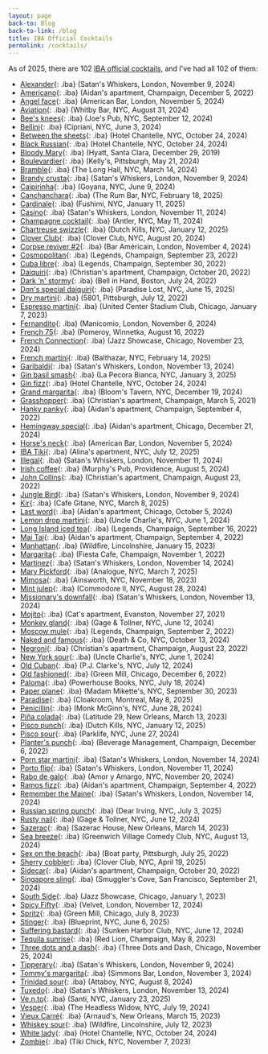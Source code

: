 ```yaml
---
layout: page
back-to: Blog
back-to-link: /blog
title: IBA Official Cocktails
permalink: /cocktails/
---
```


As of 2025, there are 102 [IBA official cocktails](https://iba-world.com/cocktails/all-cocktails/), and I've had all 102 of them:

-   [Alexander](https://iba-world.com/iba-cocktail/alexander/){: .iba} (Satan's Whiskers, London, November 9, 2024)
-   [Americano](https://iba-world.com/iba-cocktail/americano/){: .iba} (Aidan's apartment, Champaign, December 5, 2022)
-   [Angel face](https://iba-world.com/iba-cocktail/angel-face/){: .iba} (American Bar, London, November 5, 2024)
-   [Aviation](https://iba-world.com/iba-cocktail/aviation/){: .iba} (Whitby Bar, NYC, August 31, 2024)
-   [Bee's knees](https://iba-world.com/iba-cocktail/bees-knees/){: .iba} (Joe's Pub, NYC, September 12, 2024)
-   [Bellini](https://iba-world.com/iba-cocktail/bellini/){: .iba} (Cipriani, NYC, June 3, 2024)
-   [Between the sheets](https://iba-world.com/iba-cocktail/between-the-sheets/){: .iba} (Hotel Chantelle, NYC, October 24, 2024)
-   [Black Russian](https://iba-world.com/iba-cocktail/black-russian/){: .iba} (Hotel Chantelle, NYC, October 24, 2024)
-   [Bloody Mary](https://iba-world.com/iba-cocktail/bloody-mary/){: .iba} (Hyatt, Santa Clara, December 29, 2019)
-   [Boulevardier](https://iba-world.com/iba-cocktail/boulevardier/){: .iba} (Kelly's, Pittsburgh, May 21, 2024)
-   [Bramble](https://iba-world.com/iba-cocktail/bramble/){: .iba} (The Long Hall, NYC, March 14, 2024)
-   [Brandy crusta](https://iba-world.com/iba-cocktail/brandy-crusta/){: .iba} (Satan's Whiskers, London, November 9, 2024)
-   [Caipirinha](https://iba-world.com/iba-cocktail/caipirinha/){: .iba} (Goyana, NYC, June 9, 2024)
-   [Canchanchara](https://iba-world.com/iba-cocktail/canchanchara/){: .iba} (The Rum Bar, NYC, February 18, 2025)
-   [Cardinale](https://iba-world.com/iba-cocktail/cardinale/){: .iba} (Fushimi, NYC, January 11, 2025)
-   [Casino](https://iba-world.com/iba-cocktail/casino/){: .iba} (Satan's Whiskers, London, November 11, 2024)
-   [Champagne cocktail](https://iba-world.com/iba-cocktail/champagne-cocktail/){: .iba} (Antler, NYC, May 11, 2024)
-   [Chartreuse swizzle](https://iba-world.com/iba-cocktail/chartreuse-swizzle/){: .iba} (Dutch Kills, NYC, January 12, 2025)
-   [Clover Club](https://iba-world.com/iba-cocktail/clover-club/){: .iba} (Clover Club, NYC, August 20, 2024)
-   [Corpse reviver #2](https://iba-world.com/iba-cocktail/corpse-reviver-2/){: .iba} (Bar Américain, London, November 4, 2024)
-   [Cosmopolitan](https://iba-world.com/iba-cocktail/cosmopolitan/){: .iba} (Legends, Champaign, September 23, 2022)
-   [Cuba libre](https://iba-world.com/iba-cocktail/cuba-libre/){: .iba} (Legends, Champaign, September 30, 2022)
-   [Daiquiri](https://iba-world.com/iba-cocktail/daiquiri/){: .iba} (Christian's apartment, Champaign, October 20, 2022)
-   [Dark 'n' stormy](https://iba-world.com/iba-cocktail/dark-n-stormy/){: .iba} (Bell in Hand, Boston, July 24, 2022)
-   [Don's special daiquiri](https://iba-world.com/iba-cocktail/dons-special-daiquiri/){: .iba} (Paradise Lost, NYC, June 15, 2025)
-   [Dry martini](https://iba-world.com/iba-cocktail/dry-martini/){: .iba} (5801, Pittsburgh, July 12, 2022)
-   [Espresso martini](https://iba-world.com/iba-cocktail/espresso-martini/){: .iba} (United Center Stadium Club, Chicago, January 7, 2023)
-   [Fernandito](https://iba-world.com/iba-cocktail/fernandito/){: .iba} (Manicomio, London, November 6, 2024)
-   [French 75](https://iba-world.com/iba-cocktail/french-75/){: .iba} (Pomeroy, Winnetka, August 16, 2022)
-   [French Connection](https://iba-world.com/iba-cocktail/french-connection/){: .iba} (Jazz Showcase, Chicago, November 23, 2024)
-   [French martini](https://iba-world.com/iba-cocktail/french-martini/){: .iba} (Balthazar, NYC, February 14, 2025)
-   [Garibaldi](https://iba-world.com/iba-cocktail/garibaldi/){: .iba} (Satan's Whiskers, London, November 13, 2024)
-   [Gin basil smash](https://iba-world.com/iba-cocktail/gin-basil-smash/){: .iba} (La Pecora Bianca, NYC, January 3, 2025)
-   [Gin fizz](https://iba-world.com/iba-cocktail/gin-fizz/){: .iba} (Hotel Chantelle, NYC, October 24, 2024)
-   [Grand margarita](https://iba-world.com/iba-cocktail/grand-margarita/){: .iba} (Bloom's Tavern, NYC, December 19, 2024)
-   [Grasshopper](https://iba-world.com/iba-cocktail/grasshopper/){: .iba} (Christian's apartment, Champaign, March 5, 2021)
-   [Hanky panky](https://iba-world.com/iba-cocktail/hanky-panky/){: .iba} (Aidan's apartment, Champaign, September 4, 2022)
-   [Hemingway special](https://iba-world.com/iba-cocktail/hemingway-special/){: .iba} (Aidan's apartment, Chicago, December 21, 2024)
-   [Horse's neck](https://iba-world.com/iba-cocktail/horses-neck/){: .iba} (American Bar, London, November 5, 2024)
-   [IBA Tiki](https://iba-world.com/iba-cocktail/iba-tiki/){: .iba} (Alina's apartment, NYC, July 12, 2025)
-   [Illegal](https://iba-world.com/iba-cocktail/illegal/){: .iba} (Satan's Whiskers, London, November 11, 2024)
-   [Irish coffee](https://iba-world.com/iba-cocktail/irish-coffee/){: .iba} (Murphy's Pub, Providence, August 5, 2024)
-   [John Collins](https://iba-world.com/iba-cocktail/john-collins/){: .iba} (Christian's apartment, Champaign, August 23, 2022)
-   [Jungle Bird](https://iba-world.com/iba-cocktail/jungle-bird/){: .iba} (Satan's Whiskers, London, November 9, 2024)
-   [Kir](https://iba-world.com/iba-cocktail/kir/){: .iba} (Cafe Gitane, NYC, March 8, 2025)
-   [Last word](https://iba-world.com/iba-cocktail/last-word/){: .iba} (Aidan's apartment, Chicago, October 5, 2024)
-   [Lemon drop martini](https://iba-world.com/iba-cocktail/lemon-drop-martini/){: .iba} (Uncle Charlie's, NYC, June 1, 2024)
-   [Long Island iced tea](https://iba-world.com/iba-cocktail/long-island-iced-tea/){: .iba} (Legends, Champaign, September 16, 2022)
-   [Mai Tai](https://iba-world.com/iba-cocktail/mai-tai/){: .iba} (Aidan's apartment, Champaign, September 4, 2022)
-   [Manhattan](https://iba-world.com/iba-cocktail/manhattan/){: .iba} (Wildfire, Lincolnshire, January 15, 2023)
-   [Margarita](https://iba-world.com/iba-cocktail/margarita/){: .iba} (Fiesta Cafe, Champaign, November 1, 2022)
-   [Martinez](https://iba-world.com/iba-cocktail/martinez/){: .iba} (Satan's Whiskers, London, November 14, 2024)
-   [Mary Pickford](https://iba-world.com/iba-cocktail/mary-pickford/){: .iba} (Analogue, NYC, March 7, 2025)
-   [Mimosa](https://iba-world.com/iba-cocktail/mimosa/){: .iba} (Ainsworth, NYC, November 18, 2023)
-   [Mint julep](https://iba-world.com/iba-cocktail/mint-julep/){: .iba} (Commodore II, NYC, August 28, 2024)
-   [Missionary's downfall](https://iba-world.com/iba-cocktail/missionarys-downfall/){: .iba} (Satan's Whiskers, London, November 13, 2024)
-   [Mojito](https://iba-world.com/iba-cocktail/mojito/){: .iba} (Cat's apartment, Evanston, November 27, 2021)
-   [Monkey gland](https://iba-world.com/iba-cocktail/monkey-gland/){: .iba} (Gage & Tollner, NYC, June 12, 2024)
-   [Moscow mule](https://iba-world.com/iba-cocktail/moscow-mule/){: .iba} (Legends, Champaign, September 2, 2022)
-   [Naked and famous](https://iba-world.com/iba-cocktail/naked-and-famous/){: .iba} (Death & Co, NYC, October 13, 2024)
-   [Negroni](https://iba-world.com/iba-cocktail/negroni/){: .iba} (Christian's apartment, Champaign, August 23, 2022)
-   [New York sour](https://iba-world.com/iba-cocktail/new-york-sour/){: .iba} (Uncle Charlie's, NYC, June 1, 2024)
-   [Old Cuban](https://iba-world.com/iba-cocktail/old-cuban/){: .iba} (P.J. Clarke's, NYC, July 12, 2024)
-   [Old fashioned](https://iba-world.com/iba-cocktail/old-fashioned/){: .iba} (Green Mill, Chicago, December 6, 2022)
-   [Paloma](https://iba-world.com/iba-cocktail/paloma/){: .iba} (Powerhouse Books, NYC, July 18, 2024)
-   [Paper plane](https://iba-world.com/iba-cocktail/paper-plane/){: .iba} (Madam Mikette's, NYC, September 30, 2023)
-   [Paradise](https://iba-world.com/iba-cocktail/paradise/){: .iba} (Cloakroom, Montreal, May 8, 2025)
-   [Penicillin](https://iba-world.com/iba-cocktail/penicillin/){: .iba} (Monk McGinn's, NYC, June 28, 2024)
-   [Piña colada](https://iba-world.com/iba-cocktail/pina-colada/){: .iba} (Latitude 29, New Orleans, March 13, 2023)
-   [Pisco punch](https://iba-world.com/iba-cocktail/pisco-punch/){: .iba} (Dutch Kills, NYC, January 12, 2025)
-   [Pisco sour](https://iba-world.com/iba-cocktail/pisco-sour/){: .iba} (Parklife, NYC, June 27, 2024)
-   [Planter's punch](https://iba-world.com/iba-cocktail/planters-punch/){: .iba} (Beverage Management, Champaign, December 6, 2022)
-   [Porn star martini](https://iba-world.com/iba-cocktail/porn-star-martini/){: .iba} (Satan's Whiskers, London, November 14, 2024)
-   [Porto flip](https://iba-world.com/iba-cocktail/porto-flip/){: .iba} (Satan's Whiskers, London, November 11, 2024)
-   [Rabo de galo](https://iba-world.com/iba-cocktail/rabo-de-galo/){: .iba} (Amor y Amargo, NYC, November 20, 2024)
-   [Ramos fizz](https://iba-world.com/iba-cocktail/ramos-fizz/){: .iba} (Aidan's apartment, Champaign, September 4, 2022)
-   [Remember the Maine](https://iba-world.com/iba-cocktail/remember-the-maine/){: .iba} (Satan's Whiskers, London, November 14, 2024)
-   [Russian spring punch](https://iba-world.com/iba-cocktail/russian-spring-punch/){: .iba} (Dear Irving, NYC, July 3, 2025)
-   [Rusty nail](https://iba-world.com/iba-cocktail/rusty-nail/){: .iba} (Gage & Tollner, NYC, June 12, 2024)
-   [Sazerac](https://iba-world.com/iba-cocktail/sazerac/){: .iba} (Sazerac House, New Orleans, March 14, 2023)
-   [Sea breeze](https://iba-world.com/iba-cocktail/sea-breeze/){: .iba} (Greenwich Village Comedy Club, NYC, August 13, 2024)
-   [Sex on the beach](https://iba-world.com/iba-cocktail/sex-on-the-beach/){: .iba} (Boat party, Pittsburgh, July 25, 2022)
-   [Sherry cobbler](https://iba-world.com/iba-cocktail/sherry-cobbler/){: .iba} (Clover Club, NYC, April 19, 2025)
-   [Sidecar](https://iba-world.com/iba-cocktail/sidecar/){: .iba} (Aidan's apartment, Champaign, October 20, 2022)
-   [Singapore sling](https://iba-world.com/iba-cocktail/singapore-sling/){: .iba} (Smuggler's Cove, San Francisco, September 21, 2024)
-   [South Side](https://iba-world.com/iba-cocktail/south-side/){: .iba} (Jazz Showcase, Chicago, January 1, 2023)
-   [Spicy Fifty](https://iba-world.com/iba-cocktail/spicy-fifty/){: .iba} (Velvet, London, November 12, 2024)
-   [Spritz](https://iba-world.com/iba-cocktail/spritz/){: .iba} (Green Mill, Chicago, July 8, 2023)
-   [Stinger](https://iba-world.com/iba-cocktail/stinger/){: .iba} (Blueprint, NYC, June 6, 2025)
-   [Suffering bastard](https://iba-world.com/iba-cocktail/suffering-bastard/){: .iba} (Sunken Harbor Club, NYC, June 12, 2024)
-   [Tequila sunrise](https://iba-world.com/iba-cocktail/tequila-sunrise/){: .iba} (Red Lion, Champaign, May 8, 2023)
-   [Three dots and a dash](https://iba-world.com/iba-cocktail/three-dots-and-a-dash/){: .iba} (Three Dots and Dash, Chicago, November 25, 2024)
-   [Tipperary](https://iba-world.com/iba-cocktail/tipperary/){: .iba} (Satan's Whiskers, London, November 9, 2024)
-   [Tommy's margarita](https://iba-world.com/iba-cocktail/tommys-margarita/){: .iba} (Simmons Bar, London, November 3, 2024)
-   [Trinidad sour](https://iba-world.com/iba-cocktail/trinidad-sour/){: .iba} (Attaboy, NYC, August 8, 2024)
-   [Tuxedo](https://iba-world.com/iba-cocktail/tuxedo/){: .iba} (Satan's Whiskers, London, November 13, 2024)
-   [Ve.n.to](https://iba-world.com/iba-cocktail/ve-n-to/){: .iba} (Santi, NYC, January 23, 2025)
-   [Vesper](https://iba-world.com/iba-cocktail/vesper/){: .iba} (The Headless Widow, NYC, July 19, 2024)
-   [Vieux Carré](https://iba-world.com/iba-cocktail/vieux-carre/){: .iba} (Arnaud's, New Orleans, March 15, 2023)
-   [Whiskey sour](https://iba-world.com/iba-cocktail/whiskey-sour/){: .iba} (Wildfire, Lincolnshire, July 12, 2023)
-   [White lady](https://iba-world.com/iba-cocktail/white-lady/){: .iba} (Hotel Chantelle, NYC, October 24, 2024)
-   [Zombie](https://iba-world.com/iba-cocktail/zombie/){: .iba} (Tiki Chick, NYC, November 7, 2023)
